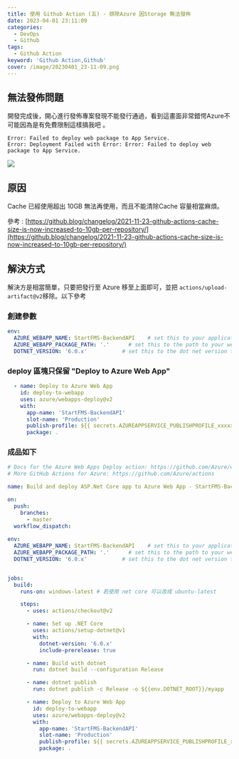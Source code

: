 ```yaml
---
title: 使用 Github Action (五) - 排除Azure 因Storage 無法發佈
date: 2023-04-01 23:11:09
categories: 
  - DevOps
  - Github
tags: 
  - Github Action
keyword: 'Github Action,Github'
cover: /image/20230401_23-11-09.png
---
```


## 無法發佈問題
開發完成後，開心進行發佈專案發現不能發行通過，看到這畫面非常錯愕Azure不可能因為是有免費限制這樣搞我吧 。
```
Error: Failed to deploy web package to App Service.
Error: Deployment Failed with Error: Error: Failed to deploy web package to App Service.
```

![](/image/20230401_23-13-00.png)

## 原因
Cache 已經使用超出 10GB 無法再使用，而且不能清除Cache 容量相當麻煩。

參考 : [https://github.blog/changelog/2021-11-23-github-actions-cache-size-is-now-increased-to-10gb-per-repository/](https://github.blog/changelog/2021-11-23-github-actions-cache-size-is-now-increased-to-10gb-per-repository/)


## 解決方式
解決方是相當簡單，只要把發行至 Azure 移至上面即可，並把 ```actions/upload-artifact@v2```移除。以下參考

### 創建參數
```yml
env:
  AZURE_WEBAPP_NAME: StartFMS-BackendAPI    # set this to your application's name
  AZURE_WEBAPP_PACKAGE_PATH: '.'      # set this to the path to your web app project, defaults to the repository root
  DOTNET_VERSION: '6.0.x'           # set this to the dot net version to use
```


### deploy 區塊只保留 "Deploy to Azure Web App"
```yml
  - name: Deploy to Azure Web App
    id: deploy-to-webapp
    uses: azure/webapps-deploy@v2
    with:
      app-name: 'StartFMS-BackendAPI'
      slot-name: 'Production'
      publish-profile: ${{ secrets.AZUREAPPSERVICE_PUBLISHPROFILE_xxxxxxxxxxxxxxxxx }}
      package: .
```


### 成品如下

```yml
# Docs for the Azure Web Apps Deploy action: https://github.com/Azure/webapps-deploy
# More GitHub Actions for Azure: https://github.com/Azure/actions

name: Build and deploy ASP.Net Core app to Azure Web App - StartFMS-BackendAPI

on:
  push:
    branches:
      - master
  workflow_dispatch:
  
env:
  AZURE_WEBAPP_NAME: StartFMS-BackendAPI    # set this to your application's name
  AZURE_WEBAPP_PACKAGE_PATH: '.'      # set this to the path to your web app project, defaults to the repository root
  DOTNET_VERSION: '6.0.x'           # set this to the dot net version to use


jobs:
  build:
    runs-on: windows-latest # 若使用 net core 可以改成 ubuntu-latest

    steps:
      - uses: actions/checkout@v2

      - name: Set up .NET Core
        uses: actions/setup-dotnet@v1
        with:
          dotnet-version: '6.0.x'
          include-prerelease: true

      - name: Build with dotnet
        run: dotnet build --configuration Release

      - name: dotnet publish
        run: dotnet publish -c Release -o ${{env.DOTNET_ROOT}}/myapp

      - name: Deploy to Azure Web App
        id: deploy-to-webapp
        uses: azure/webapps-deploy@v2
        with:
          app-name: 'StartFMS-BackendAPI'
          slot-name: 'Production'
          publish-profile: ${{ secrets.AZUREAPPSERVICE_PUBLISHPROFILE_xxxxxxxxxxxxxxxxx }}
          package: .

```


